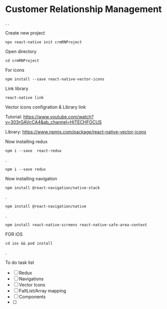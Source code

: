 # Customer Relationship Management
.
.

Create new project

    npx react-native init crmRNProject

Open directory

    cd crmRNProject

For icons
  
    npm install --save react-native-vector-icons


Link library

    react-native link


Vector icons configration & Library link

  Tutorial: https://www.youtube.com/watch?v=303rGAVcCA4&ab_channel=HITECHFOCUS

  Library: https://www.npmjs.com/package/react-native-vector-icons


Now installing redux
  
    npm i --save  react-redux

.

    npm i --save redux


Now installing navigation

    npm install @react-navigation/native-stack

.

    npm install @react-navigation/native 

.

    npm install react-native-screens react-native-safe-area-context


FOR iOS

    cd ios && pod install

.

To do task list

- [ ] Redux
- [ ] Navigations
- [ ] Vector Icons
- [ ] FaltList/Array mapping
- [ ] Components
- [ ] 
